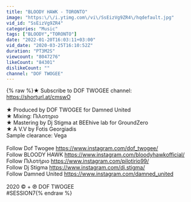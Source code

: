 ```yaml
---
title: "BLOODY HAWK - TORONTO"
image: "https:\/\/i.ytimg.com\/vi\/SsEizVg9ZR4\/hqdefault.jpg"
vid_id: "SsEizVg9ZR4"
categories: "Music"
tags: ["BLOODY","TORONTO"]
date: "2022-01-20T16:03:11+03:00"
vid_date: "2020-03-25T16:10:52Z"
duration: "PT3M2S"
viewcount: "8047276"
likeCount: "84301"
dislikeCount: ""
channel: "DOF TWOGEE"
---
```

{% raw %}★ Subscribe to DOF TWOGEE channel: <a rel="nofollow" target="blank" href="https://shorturl.at/cmswO">https://shorturl.at/cmswO</a><br /><br />★ Produced by DOF TWOGEE for Damned United <br />★ Mixing: Πιλοτηριο<br />★ Mastering by Dj Stigma at BEEhive lab for GroundZero<br />★ A V.V by Fotis Georgiadis<br />Sample clearance:  Vega<br /><br />Follow Dof Twogee  <a rel="nofollow" target="blank" href="https://www.instagram.com/dof_twogee/">https://www.instagram.com/dof_twogee/</a><br />Follow BLOODY HAWK   <a rel="nofollow" target="blank" href="https://www.instagram.com/bloodyhawkofficial/">https://www.instagram.com/bloodyhawkofficial/</a><br />Follow Πιλοτήριο <a rel="nofollow" target="blank" href="https://www.instagram.com/pilotirio99/">https://www.instagram.com/pilotirio99/</a><br />Follow Dj Stigma <a rel="nofollow" target="blank" href="https://www.instagram.com/dj.stigma/">https://www.instagram.com/dj.stigma/</a><br />Follow Damned United <a rel="nofollow" target="blank" href="https://www.instagram.com/damned_united">https://www.instagram.com/damned_united</a><br /><br />2020 © + ℗ DOF TWOGEE<br />#SESSION7{% endraw %}
